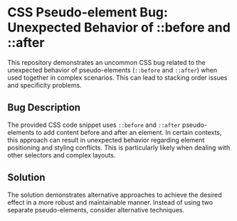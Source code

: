 # CSS Pseudo-element Bug: Unexpected Behavior of ::before and ::after

This repository demonstrates an uncommon CSS bug related to the unexpected behavior of pseudo-elements (`::before` and `::after`) when used together in complex scenarios. This can lead to stacking order issues and specificity problems.

## Bug Description
The provided CSS code snippet uses `::before` and `::after` pseudo-elements to add content before and after an element. In certain contexts, this approach can result in unexpected behavior regarding element positioning and styling conflicts.  This is particularly likely when dealing with other selectors and complex layouts.

## Solution
The solution demonstrates alternative approaches to achieve the desired effect in a more robust and maintainable manner.  Instead of using two separate pseudo-elements, consider alternative techniques.